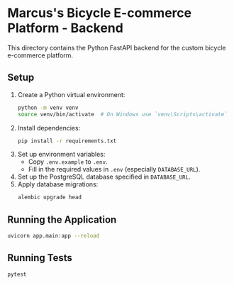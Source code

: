 # Marcus's Bicycle E-commerce Platform - Backend

This directory contains the Python FastAPI backend for the custom bicycle e-commerce platform.

## Setup

1.  Create a Python virtual environment:
    ```bash
    python -m venv venv
    source venv/bin/activate  # On Windows use `venv\Scripts\activate`
    ```
2.  Install dependencies:
    ```bash
    pip install -r requirements.txt
    ```
3.  Set up environment variables:
    *   Copy `.env.example` to `.env`.
    *   Fill in the required values in `.env` (especially `DATABASE_URL`).
4.  Set up the PostgreSQL database specified in `DATABASE_URL`.
5.  Apply database migrations:
    ```bash
    alembic upgrade head
    ```

## Running the Application

```bash
uvicorn app.main:app --reload
```

## Running Tests

```bash
pytest
``` 